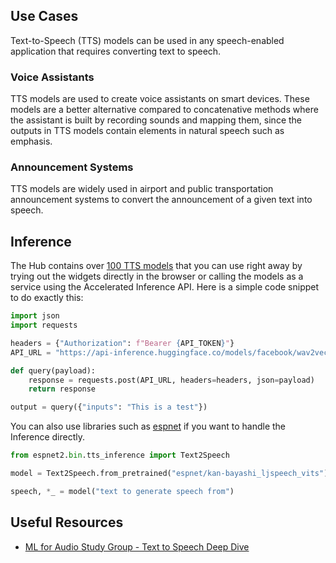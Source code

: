 ## Use Cases

Text-to-Speech (TTS) models can be used in any speech-enabled application that requires converting text to speech.

### Voice Assistants

TTS models are used to create voice assistants on smart devices. These models are a better alternative compared to concatenative methods where the assistant is built by recording sounds and mapping them, since the outputs in TTS models contain elements in natural speech such as emphasis.

### Announcement Systems

TTS models are widely used in airport and public transportation announcement systems to convert the announcement of a given text into speech.

## Inference

The Hub contains over [100 TTS models](https://huggingface.co/models?pipeline_tag=text-to-speech&sort=downloads) that you can use right away by trying out the widgets directly in the browser or calling the models as a service using the Accelerated Inference API. Here is a simple code snippet to do exactly this:

```python
import json
import requests

headers = {"Authorization": f"Bearer {API_TOKEN}"}
API_URL = "https://api-inference.huggingface.co/models/facebook/wav2vec2-base-960h"

def query(payload):
	response = requests.post(API_URL, headers=headers, json=payload)
	return response

output = query({"inputs": "This is a test"})
```

You can also use libraries such as [espnet](https://huggingface.co/models?library=espnet&pipeline_tag=automatic-speech-recognition&sort=downloads) if you want to handle the Inference directly.

```python
from espnet2.bin.tts_inference import Text2Speech

model = Text2Speech.from_pretrained("espnet/kan-bayashi_ljspeech_vits")

speech, *_ = model("text to generate speech from")
```

## Useful Resources
- [ML for Audio Study Group - Text to Speech Deep Dive](https://www.youtube.com/watch?v=aLBedWj-5CQ)
